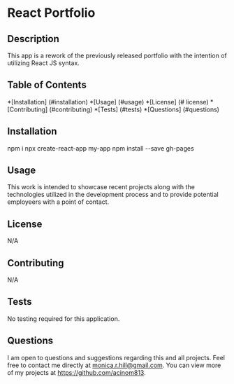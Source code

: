 # React Portfolio

## Description

This app is a rework of the previously released portfolio with the intention of utilizing React JS syntax.

## Table of Contents
*[Installation] (#installation)
*[Usage] (#usage)
*[License] (# license)
*[Contributing] (#contributing)
*[Tests] (#tests)
*[Questions] (#questions)

## Installation
npm i
npx create-react-app my-app
npm install --save gh-pages

## Usage
This work is intended to showcase recent projects along with the technologies utilized in the development process and to provide potential employeers with a point of contact.

## License
N/A

## Contributing
N/A

## Tests
No testing required for this application.

## Questions
I am open to questions and suggestions regarding this and all projects. Feel free to contact me directly at monica.r.hill@gmail.com. You can view more of my projects at https://github.com/acinom813. 
